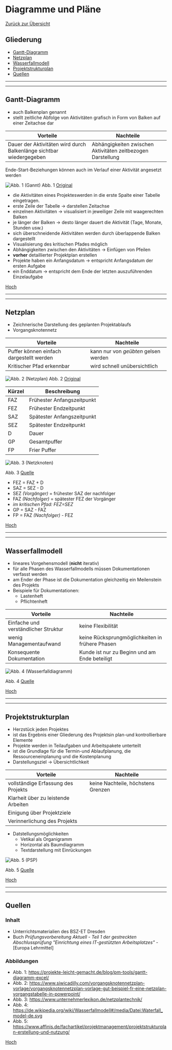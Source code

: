 # Diagramme und Pläne

[Zurück zur Übersicht](../readme.md)

## Gliederung

- [Gantt-Diagramm](#gantt-diagramm)
- [Netzplan](#netzplan)
- [Wasserfallmodell](#wasserfallmodell)
- [Projektstrukturplan](#projektstrukturplan)
- [Quellen](#quellen)

---
---

## Gantt-Diagramm

- auch Balkenplan genannt
- stellt zeitliche Abfolge von Aktivitäten grafisch in Form von Balken auf einer Zeitachse dar

Vorteile|Nachteile|
-|-|
Dauer der Aktivitäten wird durch Balkenlänge sichtbar wiedergegeben | Abhängigkeiten zwischen Aktivitäten zeitbezogen Darstellung
Ende-Start-Beziehungen können auch im Verlauf einer Aktivität angesetzt werden

![Abb. 1 (Gannt)](./img/6-4-Gantt-Chart.webp)
Abb. 1 [Original](https://projekte-leicht-gemacht.de/blog/pm-tools/gantt-diagramm-excel/)

- die Aktivitäten eines Projekteswerden in die erste Spalte einer Tabelle eingetragen.
- erste Zeile der Tabelle -> darstellen Zeitachse
- einzelnen Aktivitäten -> visualisiert in jeweiliger Zeile mit waagerechten Balken
- je länger der Balken -> desto länger dauert die Aktivität (Tage, Monate, Stunden usw.)
- sich überschneidende Aktivitäten werden durch überlappende Balken dargestellt
- Visualisierung des kritischen Pfades möglich
- Abhängigkeiten zwischen den Aktivitäten -> Einfügen von Pfeilen
- **vorher** detaillierter Projektplan erstellen
- Projekte haben ein Anfangsdatum -> entspricht Anfangsdatum der ersten Aufgabe
- ein Enddatum -> entspricht dem Ende der letzten auszuführenden Einzelaufgabe

[Hoch](#gliederung)

---
---

## Netzplan

- Zeichnerische Darstellung des geplanten Projektablaufs
- Vorgangsknotennetz

Vorteile | Nachteile |
-|-|
Puffer können einfach dargestellt werden | kann nur von *geübten* gelsen werden
Kritischer Pfad erkennbar | wird schnell unübersichtlich

![Abb. 2 (Netzplan)](./img/vorgangsknotennetzplan-vorlage-gut-beispiel-fr-eine-netzplan-vorgangstabelle-in-powerpoint-der-vorgangsknotennetzplan-vorlage.webp)
Abb. 2 [Original](https://www.siwicadilly.com/vorgangsknotennetzplan-vorlage/vorgangsknotennetzplan-vorlage-gut-beispiel-fr-eine-netzplan-vorgangstabelle-in-powerpoint/)

Kürzel | Beschreibung |
-|-|
FAZ | Frühester Anfangszeitpunkt|
FEZ | Frühester Endzeitpunkt |
SAZ | Spätester Anfangszeitpunkt|
SEZ | Spätester Endzeitpunkt |
D | Dauer |
GP | Gesamtpuffer |
FP | Frier Puffer |

![Abb. 3 (Netzknoten)](./img/netzknoten-netzplantechnik.webp)

Abb. 3 [Quelle](https://www.unternehmerlexikon.de/netzplantechnik/)

- FEZ = FAZ + D
- SAZ = SEZ - D
- SEZ *(Vorgänger)* = frühester SAZ der nachfolger
- FAZ *(Nachfolger)* = spätester FEZ der Vorgänger
- *im kritischen Pfad: FEZ=SEZ*
- GP = SAZ - FAZ
- FP = FAZ *(Nachfolger)* - FEZ

[Hoch](#gliederung)

---
---

## Wasserfallmodell

- lineares Vorgehensmodell (**nicht** iterativ)
- für alle Phasen des Wasserfallmodells müssen Dokumentationen verfasst werden
- am Ender der Phase ist die Dokumentation gleichzeitig ein Meilenstein des Projekts
- Beispiele für Dokumentationen:
  - Lastenheft
  - Pflichtenheft

Vorteile | Nachteile |
-| -|
Einfache und verständlicher Struktur | keine Flexibilität
wenig Managementaufwand | keine Rücksprungmöglichkeiten in frühere Phasen |
Konsequente Dokumentation | Kunde ist nur zu Beginn und am Ende beteiligt |

![Abb. 4 (Wasserfalldiagramm)](./img/1280px-Waterfall_model-de.svg.png)

Abb. 4 [Quelle](https://de.wikipedia.org/wiki/Wasserfallmodell#/media/Datei:Waterfall_model-de.svg)

[Hoch](#gliederung)

---
---

## Projektstrukturplan

- Herzstück jeden Projektes
- ist das Ergebnis einer Gliederung des Projektsin plan-und kontrollierbare Elemente
- Projekte werden in Teilaufgaben und Arbeitspakete unterteilt
- ist die Grundlage für die Termin-und Ablaufplanung, die Ressourceneinplanung und die Kostenplanung
- Darstellungsziel -> Übersichtlichkeit

Vorteile | Nachteile |
-|-|
vollständige Erfassung des Projekts | keine Nachteile, höchstens Grenzen |
Klarheit über zu leistende Arbeiten | |
Einigung über Projektziele | |
Verinnerlichung des Projekts | |

- Datstellungsmöglichkeiten
  - Vetikal als Organigramm
  - Horizontal als Baumdiagramm
  - Textdarstellung mit Einrückungen

![Abb. 5 (PSP)](./img/affinis-Objektorientierter-Projektstrukturplan.webp)

Abb. 5 [Quelle](https://www.affinis.de/fachartikel/projektmanagement/projektstrukturplan-erstellung-und-nutzung/)

[Hoch](#gliederung)

---
---

## Quellen

### Inhalt

- Unterrichtsmaterialien des BSZ-ET Dresden
- Buch *Prüfungsvorbereitung Aktuell - Teil 1 der gestreckten Abschlussprüfung "Einrichtung eines IT-gestützten Arbeitsplatzes"* -  [Europa Lehrmittel]

### Abbildungen

- Abb. 1: <https://projekte-leicht-gemacht.de/blog/pm-tools/gantt-diagramm-excel/>
- Abb. 2: <https://www.siwicadilly.com/vorgangsknotennetzplan-vorlage/vorgangsknotennetzplan-vorlage-gut-beispiel-fr-eine-netzplan-vorgangstabelle-in-powerpoint/>
- Abb. 3: <https://www.unternehmerlexikon.de/netzplantechnik/>
- Abb. 4: <https://de.wikipedia.org/wiki/Wasserfallmodell#/media/Datei:Waterfall_model-de.svg>
- Abb. 5: <https://www.affinis.de/fachartikel/projektmanagement/projektstrukturplan-erstellung-und-nutzung/>

[Hoch](#gliederung)
